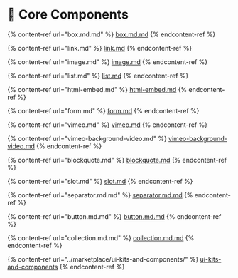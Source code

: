 # 🧩 Core Components

{% content-ref url="box.md.md" %}
[box.md.md](box.md.md)
{% endcontent-ref %}

{% content-ref url="link.md" %}
[link.md](link.md)
{% endcontent-ref %}

{% content-ref url="image.md" %}
[image.md](image.md)
{% endcontent-ref %}

{% content-ref url="list.md" %}
[list.md](list.md)
{% endcontent-ref %}

{% content-ref url="html-embed.md" %}
[html-embed.md](html-embed.md)
{% endcontent-ref %}

{% content-ref url="form.md" %}
[form.md](form.md)
{% endcontent-ref %}

{% content-ref url="vimeo.md" %}
[vimeo.md](vimeo.md)
{% endcontent-ref %}

{% content-ref url="vimeo-background-video.md" %}
[vimeo-background-video.md](vimeo-background-video.md)
{% endcontent-ref %}

{% content-ref url="blockquote.md" %}
[blockquote.md](blockquote.md)
{% endcontent-ref %}

{% content-ref url="slot.md" %}
[slot.md](slot.md)
{% endcontent-ref %}

{% content-ref url="separator.md.md" %}
[separator.md.md](separator.md.md)
{% endcontent-ref %}

{% content-ref url="button.md.md" %}
[button.md.md](button.md.md)
{% endcontent-ref %}

{% content-ref url="collection.md.md" %}
[collection.md.md](collection.md.md)
{% endcontent-ref %}

{% content-ref url="../marketplace/ui-kits-and-components/" %}
[ui-kits-and-components](../marketplace/ui-kits-and-components/)
{% endcontent-ref %}
